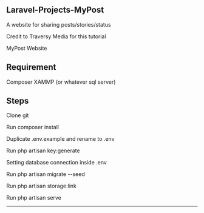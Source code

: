 ## Laravel-Projects-MyPost
A website for sharing posts/stories/status 

Credit to Traversy Media for this tutorial

MyPost Website


Requirement
---------------------
Composer
XAMMP (or whatever sql server)

Steps
--------------------
Clone git

Run composer install

Duplicate .env.example and rename to .env

Run php artisan key:generate

Setting database connection inside .env

Run php artisan migrate --seed

Run php artisan storage:link

Run php artisan serve

-------------------
